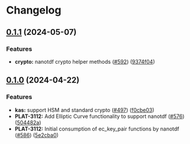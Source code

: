 # Changelog

## [0.1.1](https://github.com/opentdf/platform/compare/lib/ocrypto/v0.1.0...lib/ocrypto/v0.1.1) (2024-05-07)


### Features

* **crypto:** nanotdf crypto helper methods ([#592](https://github.com/opentdf/platform/issues/592)) ([9374f04](https://github.com/opentdf/platform/commit/9374f044621936cbf40ff7b9913a68e289059219))

## [0.1.0](https://github.com/opentdf/platform/compare/lib/ocrypto-v0.1.0...lib/ocrypto/v0.1.0) (2024-04-22)


### Features

* **kas:** support HSM and standard crypto ([#497](https://github.com/opentdf/platform/issues/497)) ([f0cbe03](https://github.com/opentdf/platform/commit/f0cbe03b2c935ab141a3f296558f2d26a016fdc5))
* **PLAT-3112:** Add Elliptic Curve functionality to support nanotdf ([#576](https://github.com/opentdf/platform/issues/576)) ([504482a](https://github.com/opentdf/platform/commit/504482af216e0d91586e92e79554da9b7ffe6571))
* **PLAT-3112:** Initial consumption of ec_key_pair functions by nanotdf ([#586](https://github.com/opentdf/platform/issues/586)) ([5e2cba0](https://github.com/opentdf/platform/commit/5e2cba0a6a44bda440cf624f2131a9439d31f997))
